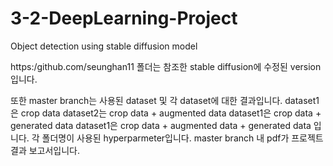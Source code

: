 # 3-2-DeepLearning-Project
Object detection using stable diffusion model

https:/github.com/seunghan11 폴더는 참조한 stable diffusion에 수정된 version입니다.

또한 master branch는 사용된 dataset 및 각 dataset에 대한 결과입니다.
dataset1은 crop data
dataset2는 crop data + augmented data
dataset1은 crop data + generated data
dataset1은 crop data + augmented data + generated data 입니다.
각 폴더명이 사용된 hyperparmeter입니다.
master branch 내 pdf가 프로젝트 결과 보고서입니다.
